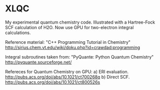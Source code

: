 # XLQC
My experimental quantum chemistry code.
Illustrated with a Hartree-Fock SCF calculation of H2O.
Now use GPU for two-electron integral calculations.

Reference material:
"C++ Programming Tutorial in Chemistry"
http://sirius.chem.vt.edu/wiki/doku.php?id=crawdad:programming

Integral subroutines taken from:
"PyQuante: Python Quantum Chemistry"
http://pyquante.sourceforge.net/

Refereces for Quantum Chemistry on GPU:
a) ERI evaluation. http://pubs.acs.org/doi/abs/10.1021/ct700268q
b) Direct SCF. http://pubs.acs.org/doi/abs/10.1021/ct800526s

